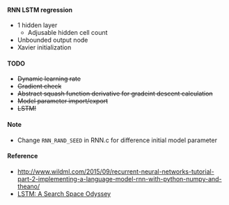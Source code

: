 #### RNN LSTM regression
* 1 hidden layer
    * Adjusable hidden cell count
* Unbounded output node
* Xavier initialization

#### TODO
* ~~Dynamic learning rate~~
* ~~Gradient check~~
* ~~Abstract squash function derivative for gradeint descent calculation~~
* ~~Model parameter import/export~~
* ~~LSTM!~~

#### Note
* Change `RNN_RAND_SEED` in RNN.c for difference initial model parameter 

#### Reference
* http://www.wildml.com/2015/09/recurrent-neural-networks-tutorial-part-2-implementing-a-language-model-rnn-with-python-numpy-and-theano/
* [LSTM: A Search Space Odyssey](https://arxiv.org/abs/1503.04069)
